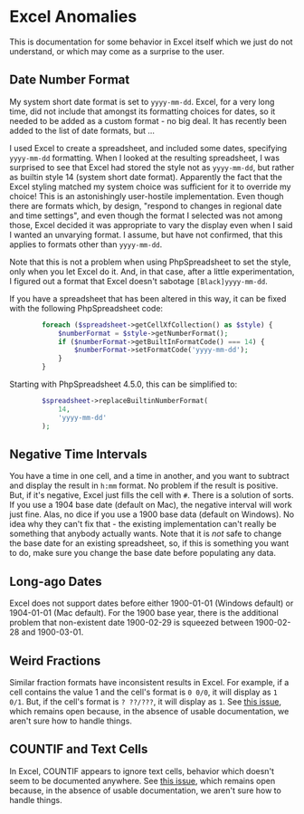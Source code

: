# Excel Anomalies

This is documentation for some behavior in Excel itself which we
just do not understand, or which may come as a surprise to the user.

## Date Number Format

My system short date format is set to `yyyy-mm-dd`. Excel, for a very long time, did not include that amongst its formatting choices for dates, so it needed to be added as a custom format - no big deal. It has recently been added to the list of date formats, but ...

I used Excel to create a spreadsheet, and included some dates, specifying `yyyy-mm-dd` formatting. When I looked at the resulting spreadsheet, I was surprised to see that Excel had stored the style not as `yyyy-mm-dd`, but rather as builtin style 14 (system short date format). Apparently the fact that the Excel styling matched my system choice was sufficient for it to override my choice! This is an astonishingly user-hostile implementation. Even though there are formats which, by design, "respond to changes in regional date and time settings", and even though the format I selected was not among those, Excel decided it was appropriate to vary the display even when I said I wanted an unvarying format. I assume, but have not confirmed, that this applies to formats other than `yyyy-mm-dd`.

Note that this is not a problem when using PhpSpreadsheet to set the style, only when you let Excel do it. And, in that case, after a little experimentation, I figured out a format that Excel doesn't sabotage `[Black]yyyy-mm-dd`.

If you have a spreadsheet that has been altered in this way, it can be fixed with the following PhpSpreadsheet code:
```php
        foreach ($spreadsheet->getCellXfCollection() as $style) {
            $numberFormat = $style->getNumberFormat();
            if ($numberFormat->getBuiltInFormatCode() === 14) {
                $numberFormat->setFormatCode('yyyy-mm-dd');
            }
        }
```
Starting with PhpSpreadsheet 4.5.0, this can be simplified to:
```php
        $spreadsheet->replaceBuiltinNumberFormat(
            14,
            'yyyy-mm-dd'
        );
```

## Negative Time Intervals

You have a time in one cell, and a time in another, and you want to subtract and display the result in `h:mm` format. No problem if the result is positive. But, if it's negative, Excel just fills the cell with `#`. There is a solution of sorts. If you use a 1904 base date (default on Mac), the negative interval will work just fine. Alas, no dice if you use a 1900 base data (default on Windows). No idea why they can't fix that - the existing implementation can't really be something that anybody actually wants. Note that it is *not* safe to change the base date for an existing spreadsheet, so, if this is something you want to do, make sure you change the base date before populating any data.

## Long-ago Dates

Excel does not support dates before either 1900-01-01 (Windows default) or 1904-01-01 (Mac default). For the 1900 base year, there is the additional problem that non-existent date 1900-02-29 is squeezed between 1900-02-28 and 1900-03-01.

## Weird Fractions

Similar fraction formats have inconsistent results in Excel. For example, if a cell contains the value 1 and the cell's format is `0 0/0`, it will display as `1 0/1`. But, if the cell's format is `? ??/???`, it will display as `1`. See [this issue](https://github.com/PHPOffice/PhpSpreadsheet/issues/3625), which remains open because, in the absence of usable documentation, we aren't sure how to handle things.

## COUNTIF and Text Cells

In Excel, COUNTIF appears to ignore text cells, behavior which doesn't seem to be documented anywhere. See [this issue](https://github.com/PHPOffice/PhpSpreadsheet/issues/3802), which remains open because, in the absence of usable documentation, we aren't sure how to handle things.